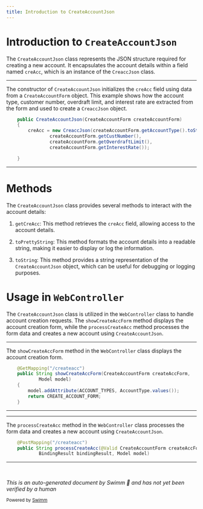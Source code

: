 ```yaml
---
title: Introduction to CreateAccountJson
---
```

# Introduction to <SwmToken path="src/Z-OS-Connect-Customer-Services-Interface/src/main/java/com/ibm/cics/cip/bank/springboot/customerservices/jsonclasses/createaccount/CreateAccountJson.java" pos="22:3:3" line-data="	public CreateAccountJson(CreateAccountForm createAccountForm)">`CreateAccountJson`</SwmToken>

The <SwmToken path="src/Z-OS-Connect-Customer-Services-Interface/src/main/java/com/ibm/cics/cip/bank/springboot/customerservices/jsonclasses/createaccount/CreateAccountJson.java" pos="22:3:3" line-data="	public CreateAccountJson(CreateAccountForm createAccountForm)">`CreateAccountJson`</SwmToken> class represents the JSON structure required for creating a new account. It encapsulates the account details within a field named <SwmToken path="src/Z-OS-Connect-Customer-Services-Interface/src/main/java/com/ibm/cics/cip/bank/springboot/customerservices/jsonclasses/createaccount/CreateAccountJson.java" pos="24:1:1" line-data="		creAcc = new CreaccJson(createAccountForm.getAccountType().toString(),">`creAcc`</SwmToken>, which is an instance of the <SwmToken path="src/Z-OS-Connect-Customer-Services-Interface/src/main/java/com/ibm/cics/cip/bank/springboot/customerservices/jsonclasses/createaccount/CreateAccountJson.java" pos="24:7:7" line-data="		creAcc = new CreaccJson(createAccountForm.getAccountType().toString(),">`CreaccJson`</SwmToken> class.

<SwmSnippet path="/src/Z-OS-Connect-Customer-Services-Interface/src/main/java/com/ibm/cics/cip/bank/springboot/customerservices/jsonclasses/createaccount/CreateAccountJson.java" line="22">

---

The constructor of <SwmToken path="src/Z-OS-Connect-Customer-Services-Interface/src/main/java/com/ibm/cics/cip/bank/springboot/customerservices/jsonclasses/createaccount/CreateAccountJson.java" pos="22:3:3" line-data="	public CreateAccountJson(CreateAccountForm createAccountForm)">`CreateAccountJson`</SwmToken> initializes the <SwmToken path="src/Z-OS-Connect-Customer-Services-Interface/src/main/java/com/ibm/cics/cip/bank/springboot/customerservices/jsonclasses/createaccount/CreateAccountJson.java" pos="24:1:1" line-data="		creAcc = new CreaccJson(createAccountForm.getAccountType().toString(),">`creAcc`</SwmToken> field using data from a <SwmToken path="src/Z-OS-Connect-Customer-Services-Interface/src/main/java/com/ibm/cics/cip/bank/springboot/customerservices/jsonclasses/createaccount/CreateAccountJson.java" pos="22:5:5" line-data="	public CreateAccountJson(CreateAccountForm createAccountForm)">`CreateAccountForm`</SwmToken> object. This example shows how the account type, customer number, overdraft limit, and interest rate are extracted from the form and used to create a <SwmToken path="src/Z-OS-Connect-Customer-Services-Interface/src/main/java/com/ibm/cics/cip/bank/springboot/customerservices/jsonclasses/createaccount/CreateAccountJson.java" pos="24:7:7" line-data="		creAcc = new CreaccJson(createAccountForm.getAccountType().toString(),">`CreaccJson`</SwmToken> object.

```java
	public CreateAccountJson(CreateAccountForm createAccountForm)
	{
		creAcc = new CreaccJson(createAccountForm.getAccountType().toString(),
				createAccountForm.getCustNumber(),
				createAccountForm.getOverdraftLimit(),
				createAccountForm.getInterestRate());

	}
```

---

</SwmSnippet>

# Methods

The <SwmToken path="src/Z-OS-Connect-Customer-Services-Interface/src/main/java/com/ibm/cics/cip/bank/springboot/customerservices/jsonclasses/createaccount/CreateAccountJson.java" pos="22:3:3" line-data="	public CreateAccountJson(CreateAccountForm createAccountForm)">`CreateAccountJson`</SwmToken> class provides several methods to interact with the account details:

1. <SwmToken path="src/Z-OS-Connect-Customer-Services-Interface/src/main/java/com/ibm/cics/cip/bank/springboot/customerservices/jsonclasses/createaccount/CreateAccountJson.java" pos="38:5:5" line-data="	public CreaccJson getCreAcc()">`getCreAcc`</SwmToken>: This method retrieves the <SwmToken path="src/Z-OS-Connect-Customer-Services-Interface/src/main/java/com/ibm/cics/cip/bank/springboot/customerservices/jsonclasses/createaccount/CreateAccountJson.java" pos="24:1:1" line-data="		creAcc = new CreaccJson(createAccountForm.getAccountType().toString(),">`creAcc`</SwmToken> field, allowing access to the account details.

2. <SwmToken path="src/Z-OS-Connect-Customer-Services-Interface/src/main/java/com/ibm/cics/cip/bank/springboot/customerservices/jsonclasses/createaccount/CreateAccountJson.java" pos="57:5:5" line-data="	public String toPrettyString()">`toPrettyString`</SwmToken>: This method formats the account details into a readable string, making it easier to display or log the information.

3. <SwmToken path="src/Z-OS-Connect-Customer-Services-Interface/src/main/java/com/ibm/cics/cip/bank/springboot/customerservices/jsonclasses/createaccount/CreateAccountJson.java" pos="24:15:15" line-data="		creAcc = new CreaccJson(createAccountForm.getAccountType().toString(),">`toString`</SwmToken>: This method provides a string representation of the <SwmToken path="src/Z-OS-Connect-Customer-Services-Interface/src/main/java/com/ibm/cics/cip/bank/springboot/customerservices/jsonclasses/createaccount/CreateAccountJson.java" pos="22:3:3" line-data="	public CreateAccountJson(CreateAccountForm createAccountForm)">`CreateAccountJson`</SwmToken> object, which can be useful for debugging or logging purposes.

# Usage in <SwmToken path="src/Z-OS-Connect-Customer-Services-Interface/src/main/java/com/ibm/cics/cip/bank/springboot/customerservices/controllers/WebController.java" pos="54:4:4" line-data="public class WebController implements WebMvcConfigurer">`WebController`</SwmToken>

The <SwmToken path="src/Z-OS-Connect-Customer-Services-Interface/src/main/java/com/ibm/cics/cip/bank/springboot/customerservices/jsonclasses/createaccount/CreateAccountJson.java" pos="22:3:3" line-data="	public CreateAccountJson(CreateAccountForm createAccountForm)">`CreateAccountJson`</SwmToken> class is utilized in the <SwmToken path="src/Z-OS-Connect-Customer-Services-Interface/src/main/java/com/ibm/cics/cip/bank/springboot/customerservices/controllers/WebController.java" pos="54:4:4" line-data="public class WebController implements WebMvcConfigurer">`WebController`</SwmToken> class to handle account creation requests. The <SwmToken path="src/Z-OS-Connect-Customer-Services-Interface/src/main/java/com/ibm/cics/cip/bank/springboot/customerservices/controllers/WebController.java" pos="373:5:5" line-data="	public String showCreateAccForm(CreateAccountForm createAccForm,">`showCreateAccForm`</SwmToken> method displays the account creation form, while the <SwmToken path="src/Z-OS-Connect-Customer-Services-Interface/src/main/java/com/ibm/cics/cip/bank/springboot/customerservices/controllers/WebController.java" pos="382:5:5" line-data="	public String processCreateAcc(@Valid CreateAccountForm createAccForm,">`processCreateAcc`</SwmToken> method processes the form data and creates a new account using <SwmToken path="src/Z-OS-Connect-Customer-Services-Interface/src/main/java/com/ibm/cics/cip/bank/springboot/customerservices/jsonclasses/createaccount/CreateAccountJson.java" pos="22:3:3" line-data="	public CreateAccountJson(CreateAccountForm createAccountForm)">`CreateAccountJson`</SwmToken>.

<SwmSnippet path="/src/Z-OS-Connect-Customer-Services-Interface/src/main/java/com/ibm/cics/cip/bank/springboot/customerservices/controllers/WebController.java" line="372">

---

The <SwmToken path="src/Z-OS-Connect-Customer-Services-Interface/src/main/java/com/ibm/cics/cip/bank/springboot/customerservices/controllers/WebController.java" pos="373:5:5" line-data="	public String showCreateAccForm(CreateAccountForm createAccForm,">`showCreateAccForm`</SwmToken> method in the <SwmToken path="src/Z-OS-Connect-Customer-Services-Interface/src/main/java/com/ibm/cics/cip/bank/springboot/customerservices/controllers/WebController.java" pos="54:4:4" line-data="public class WebController implements WebMvcConfigurer">`WebController`</SwmToken> class displays the account creation form.

```java
	@GetMapping("/createacc")
	public String showCreateAccForm(CreateAccountForm createAccForm,
			Model model)
	{
		model.addAttribute(ACCOUNT_TYPES, AccountType.values());
		return CREATE_ACCOUNT_FORM;
	}
```

---

</SwmSnippet>

<SwmSnippet path="/src/Z-OS-Connect-Customer-Services-Interface/src/main/java/com/ibm/cics/cip/bank/springboot/customerservices/controllers/WebController.java" line="381">

---

The <SwmToken path="src/Z-OS-Connect-Customer-Services-Interface/src/main/java/com/ibm/cics/cip/bank/springboot/customerservices/controllers/WebController.java" pos="382:5:5" line-data="	public String processCreateAcc(@Valid CreateAccountForm createAccForm,">`processCreateAcc`</SwmToken> method in the <SwmToken path="src/Z-OS-Connect-Customer-Services-Interface/src/main/java/com/ibm/cics/cip/bank/springboot/customerservices/controllers/WebController.java" pos="54:4:4" line-data="public class WebController implements WebMvcConfigurer">`WebController`</SwmToken> class processes the form data and creates a new account using <SwmToken path="src/Z-OS-Connect-Customer-Services-Interface/src/main/java/com/ibm/cics/cip/bank/springboot/customerservices/jsonclasses/createaccount/CreateAccountJson.java" pos="22:3:3" line-data="	public CreateAccountJson(CreateAccountForm createAccountForm)">`CreateAccountJson`</SwmToken>.

```java
	@PostMapping("/createacc")
	public String processCreateAcc(@Valid CreateAccountForm createAccForm,
			BindingResult bindingResult, Model model)
```

---

</SwmSnippet>

&nbsp;

*This is an auto-generated document by Swimm 🌊 and has not yet been verified by a human*

<SwmMeta version="3.0.0" repo-id="Z2l0aHViJTNBJTNBY2ljcy1iYW5raW5nLXNhbXBsZS1hcHBsaWNhdGlvbi1jYnNhLUlCTS1EZW1vJTNBJTNBU3dpbW0tRGVtbw==" repo-name="cics-banking-sample-application-cbsa-IBM-Demo"><sup>Powered by [Swimm](/)</sup></SwmMeta>
